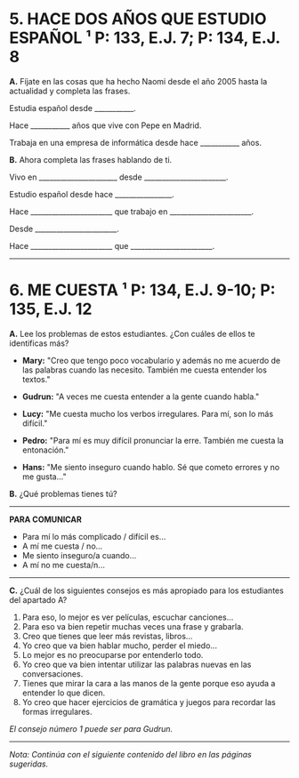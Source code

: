 
# 5. HACE DOS AÑOS QUE ESTUDIO ESPAÑOL ¹ P: 133, E.J. 7; P: 134, E.J. 8

**A.** Fíjate en las cosas que ha hecho Naomi desde el año 2005 hasta la actualidad y completa las frases.

Estudia español desde ___________.

Hace ___________ años que vive con Pepe en Madrid.

Trabaja en una empresa de informática desde hace ___________ años.

**B.** Ahora completa las frases hablando de ti.

Vivo en ______________________ desde _______________________.

Estudio español desde hace ________________.

Hace _______________________ que trabajo en _______________________.

Desde _______________________.

Hace _______________________ que _______________________.

---

# 6. ME CUESTA ¹ P: 134, E.J. 9-10; P: 135, E.J. 12

**A.** Lee los problemas de estos estudiantes. ¿Con cuáles de ellos te identificas más?

- **Mary:** "Creo que tengo poco vocabulario y además no me acuerdo de las palabras cuando las necesito. También me cuesta entender los textos."

- **Gudrun:** "A veces me cuesta entender a la gente cuando habla."

- **Lucy:** "Me cuesta mucho los verbos irregulares. Para mí, son lo más difícil."

- **Pedro:** "Para mí es muy difícil pronunciar la erre. También me cuesta la entonación."

- **Hans:** "Me siento inseguro cuando hablo. Sé que cometo errores y no me gusta..."

**B.** ¿Qué problemas tienes tú?

---

**PARA COMUNICAR**
- Para mí lo más complicado / difícil es... 
- A mí me cuesta / no...
- Me siento inseguro/a cuando...
- A mí no me cuesta/n...

---

**C.** ¿Cuál de los siguientes consejos es más apropiado para los estudiantes del apartado A?

1. Para eso, lo mejor es ver películas, escuchar canciones...
2. Para eso va bien repetir muchas veces una frase y grabarla.
3. Creo que tienes que leer más revistas, libros...
4. Yo creo que va bien hablar mucho, perder el miedo...
5. Lo mejor es no preocuparse por entenderlo todo.
6. Yo creo que va bien intentar utilizar las palabras nuevas en las conversaciones.
7. Tienes que mirar la cara a las manos de la gente porque eso ayuda a entender lo que dicen.
8. Yo creo que hacer ejercicios de gramática y juegos para recordar las formas irregulares.

*El consejo número 1 puede ser para Gudrun.*

---

*Nota: Continúa con el siguiente contenido del libro en las páginas sugeridas.*
